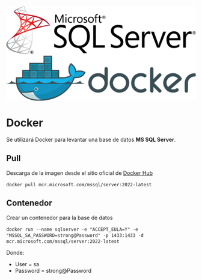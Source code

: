 ![sql_server_docker](media/sql_server_docker.jpeg)
# Docker

Se utilizará Docker para levantar una base de datos **MS SQL Server**.

## Pull

Descarga de la imagen desde el sitio oficial de [Docker Hub](https://hub.docker.com/r/microsoft/mssql-server)

```shell
docker pull mcr.microsoft.com/mssql/server:2022-latest
```

## Contenedor

Crear un contenedor para la base de datos

```shell
docker run --name sqlserver -e "ACCEPT_EULA=Y" -e "MSSQL_SA_PASSWORD=strong@Password" -p 1433:1433 -d mcr.microsoft.com/mssql/server:2022-latest
```

Donde:

- User = sa
- Password = strong@Password
